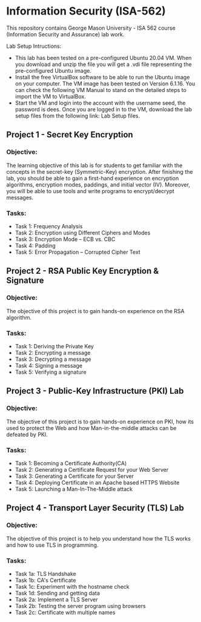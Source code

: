 # Information Security (ISA-562)

This repository contains George Mason University - ISA 562 course (Information Security and Assurance) lab work.

Lab Setup Intructions:
-	This lab has been tested on a pre-configured Ubuntu 20.04 VM. When you download and unzip the file you will get a .vdi file representing the pre-configured Ubuntu image. 
-	Install the free VirtualBox software to be able to run the Ubuntu image on your computer. The VM image has been tested on Version 6.1.16. You can check the following VM Manual to stand on the detailed steps to import the VM to VirtualBox.
-	Start the VM and login into the account with the username seed, the password is dees. Once you are logged in to the VM, download the lab setup files from the following link: Lab Setup files.


## Project 1 - Secret Key Encryption

### Objective:
The learning objective of this lab is for students to get familiar with the concepts in the secret-key (Symmetric-Key) encryption. After finishing the lab, you should be able to gain a first-hand experience on encryption algorithms, encryption modes, paddings, and initial vector (IV). Moreover, you will be able to use tools and write programs to encrypt/decrypt messages.

### Tasks:
* Task 1: Frequency Analysis
* Task 2: Encryption using Different Ciphers and Modes
* Task 3: Encryption Mode – ECB vs. CBC
* Task 4: Padding
* Task 5: Error Propagation – Corrupted Cipher Text


## Project 2 - RSA Public Key Encryption & Signature

### Objective:
The objective of this project is to gain hands-on experience on the RSA algorithm.

### Tasks:
* Task 1: Deriving the Private Key
* Task 2: Encrypting a message
* Task 3: Decrypting a message
* Task 4: Signing a message
* Task 5: Verifying a signature


## Project 3 - Public-Key Infrastructure (PKI) Lab

### Objective: 
The objective of this project is to gain hands-on experience on PKI, how its used to protect the Web and how Man-in-the-middle attacks can be defeated by PKI.

### Tasks:
* Task 1: Becoming a Certificate Authority(CA)
* Task 2: Generating a Certificate Request for your Web Server
* Task 3: Generating a Certificate for your Server
* Task 4: Deploying Certificate in an Apache based HTTPS Website
* Task 5: Launching a Man-In-The-Middle attack

## Project 4 - Transport Layer Security (TLS) Lab

### Objective:
The objective of this project is to help you understand how the TLS works and how to use TLS in programming.

### Tasks:
* Task 1a: TLS Handshake
* Task 1b: CA's Certificate
* Task 1c: Experiment with the hostname check
* Task 1d: Sending and getting data
* Task 2a: Implement a TLS Server
* Task 2b: Testing the server program using browsers
* Task 2c: Certificate with multiple names
